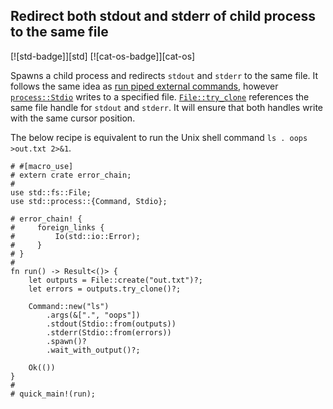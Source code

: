 ## Redirect both stdout and stderr of child process to the same file

[![std-badge]][std] [![cat-os-badge]][cat-os]

Spawns a child process and redirects `stdout` and `stderr` to the same
file. It follows the same idea as [run piped external
commands](#run-piped-external-commands), however [`process::Stdio`]
writes to a specified file.  [`File::try_clone`] references the same file handle
for `stdout` and `stderr`. It will ensure that both handles write with the same
cursor position.

The below recipe is equivalent to run the Unix shell command `ls
. oops >out.txt 2>&1`.

```rust,no_run
# #[macro_use]
# extern crate error_chain;
#
use std::fs::File;
use std::process::{Command, Stdio};

# error_chain! {
#     foreign_links {
#         Io(std::io::Error);
#     }
# }
#
fn run() -> Result<()> {
    let outputs = File::create("out.txt")?;
    let errors = outputs.try_clone()?;

    Command::new("ls")
        .args(&[".", "oops"])
        .stdout(Stdio::from(outputs))
        .stderr(Stdio::from(errors))
        .spawn()?
        .wait_with_output()?;

    Ok(())
}
#
# quick_main!(run);
```

[`File::try_clone`]: https://doc.rust-lang.org/std/fs/struct.File.html#method.try_clone
[`process::Stdio`]: https://doc.rust-lang.org/std/process/struct.Stdio.html
